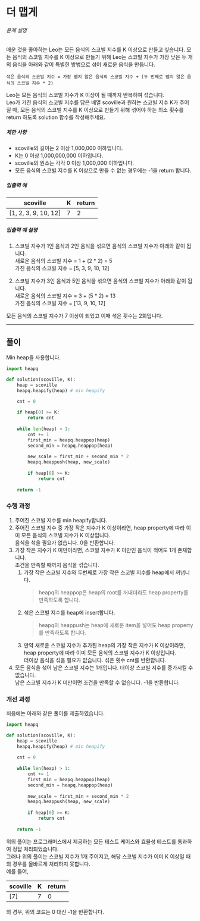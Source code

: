 # 더 맵게
<div class="guide-section-description">
      <h6 class="guide-section-title">문제 설명</h6>
      <div class="markdown solarized-dark"><p>매운 것을 좋아하는 Leo는 모든 음식의 스코빌 지수를 K 이상으로 만들고 싶습니다. 모든 음식의 스코빌 지수를 K 이상으로 만들기 위해 Leo는 스코빌 지수가 가장 낮은 두 개의 음식을 아래와 같이 특별한 방법으로 섞어 새로운 음식을 만듭니다.</p>
<div class="highlight"><pre class="codehilite"><code>섞은 음식의 스코빌 지수 = 가장 맵지 않은 음식의 스코빌 지수 + (두 번째로 맵지 않은 음식의 스코빌 지수 * 2)
</code></pre></div>
<p>Leo는 모든 음식의 스코빌 지수가 K 이상이 될 때까지 반복하여 섞습니다.<br>
Leo가 가진 음식의 스코빌 지수를 담은 배열 scoville과 원하는 스코빌 지수 K가 주어질 때, 모든 음식의 스코빌 지수를 K 이상으로 만들기 위해 섞어야 하는 최소 횟수를 return 하도록 solution 함수를 작성해주세요.</p>

<h5>제한 사항</h5>

<ul>
<li>scoville의 길이는 2 이상 1,000,000 이하입니다.</li>
<li>K는 0 이상 1,000,000,000 이하입니다.</li>
<li>scoville의 원소는 각각 0 이상 1,000,000 이하입니다.</li>
<li>모든 음식의 스코빌 지수를 K 이상으로 만들 수 없는 경우에는 -1을 return 합니다.</li>
</ul>

<h5>입출력 예</h5>
<table class="table">
        <thead><tr>
<th>scoville</th>
<th>K</th>
<th>return</th>
</tr>
</thead>
        <tbody><tr>
<td>[1, 2, 3, 9, 10, 12]</td>
<td>7</td>
<td>2</td>
</tr>
</tbody>
      </table>
<h5>입출력 예 설명</h5>

<ol>
<li><p>스코빌 지수가 1인 음식과 2인 음식을 섞으면 음식의 스코빌 지수가 아래와 같이 됩니다.<br>
새로운 음식의 스코빌 지수 = 1 + (2 * 2) = 5<br>
가진 음식의 스코빌 지수 = [5, 3, 9, 10, 12]</p></li>
<li><p>스코빌 지수가 3인 음식과 5인 음식을 섞으면 음식의 스코빌 지수가 아래와 같이 됩니다.<br>
새로운 음식의 스코빌 지수 = 3 + (5 * 2) = 13<br>
가진 음식의 스코빌 지수 = [13, 9, 10, 12]</p></li>
</ol>

<p>모든 음식의 스코빌 지수가 7 이상이 되었고 이때 섞은 횟수는 2회입니다.</p>
</div>
    </div>

***
## 풀이
Min heap을 사용합니다.
```python
import heapq

def solution(scoville, K):
    heap = scoville
    heapq.heapify(heap) # min heapify
    
    cnt = 0

    if heap[0] >= K:
        return cnt
    
    while len(heap) > 1:
        cnt += 1
        first_min = heapq.heappop(heap)
        second_min = heapq.heappop(heap)
        
        new_scale = first_min + second_min * 2
        heapq.heappush(heap, new_scale)
        
        if heap[0] >= K:
            return cnt
    
    return -1
```
### 수행 과정
1. 주어진 스코빌 지수를 min heapify합니다.
2. 주어진 스코빌 지수 중 가장 작은 지수가 K 이상이라면, heap property에 따라 이미 모든 음식의 스코빌 지수가 K 이상입니다.  
   음식을 섞을 필요가 없습니다. 0을 반환합니다.
3. 가장 작은 지수가 K 미만이라면, 스코빌 지수가 K 미만인 음식이 적어도 1개 존재합니다.  
   조건을 만족할 때까지 음식을 섞습니다.  
   1. 가장 작은 스코빌 지수와 두번째로 가장 작은 스코빌 지수를 heap에서 꺼냅니다.
        > heapq의 heappop은 heap의 root를 꺼내더라도 heap property를 만족하도록 합니다.
   2. 섞은 스코빌 지수를 heap에 insert합니다.
        > heapq의 heappush는 heap에 새로운 item을 넣어도 heap property를 만족하도록 합니다.
   3. 만약 새로운 스코빌 지수가 추가된 heap의 가장 작은 지수가 K 이상이라면, heap property에 따라 이미 모든 음식의 스코빌 지수가 K 이상입니다.  
   더이상 음식을 섞을 필요가 없습니다. 섞은 횟수 cnt를 반환합니다.
4. 모든 음식을 섞어 남은 스코빌 지수는 1개입니다. 더이상 스코빌 지수를 증가시킬 수 없습니다.  
   남은 스코빌 지수가 K 미만이면 조건을 만족할 수 없습니다. -1을 반환합니다.
   
### 개선 과정
처음에는 아래와 같은 풀이를 제출하였습니다.
```python
import heapq

def solution(scoville, K):
    heap = scoville
    heapq.heapify(heap) # min heapify
    
    cnt = 0
    
    while len(heap) > 1:
        cnt += 1
        first_min = heapq.heappop(heap)
        second_min = heapq.heappop(heap)
        
        new_scale = first_min + second_min * 2
        heapq.heappush(heap, new_scale)
        
        if heap[0] >= K:
            return cnt
    
    return -1
```
위의 풀이는 프로그래머스에서 제공하는 모든 테스트 케이스와 효율성 테스트를 통과하여 정답 처리되었습니다.  
그러나 위의 풀이는 스코빌 지수가 1개 주어지고, 해당 스코빌 지수가 이미 K 이상일 때의 경우를 올바르게 처리하지 못합니다.  
예를 들어,  

| scoville | K | return |
|----------|---|--------|
| [7]      | 7 | 0      |  

의 경우, 위의 코드는 0 대신 -1을 반환합니다.
